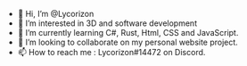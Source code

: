 - 👋 Hi, I’m @Lycorizon
- 👀 I’m interested in 3D and software development
- 🌱 I’m currently learning C#, Rust, Html, CSS and JavaScript.
- 💞️ I’m looking to collaborate on my personal website project.
- 📫 How to reach me : Lycorizon#14472 on Discord.

<!---
Lycorizon/Lycorizon is a ✨ special ✨ repository because its `README.md` (this file) appears on your GitHub profile.
You can click the Preview link to take a look at your changes.
--->
